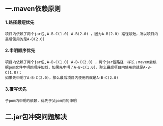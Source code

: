 ## 一.maven依赖原则
#### 1.路径最短优先
```
项目内依赖了两个jar包,A-B-C(1.0) A-B(2.0) ，因为A-B(2.0) 路径最短，所以项目内最后使用的是A-B(2.0)
``` 
#### 2.申明顺序优先
```
项目内依赖了两个jar包,A-B-C(1.0) A-B-C(2.0) ，两个jar包路径一样长；maven会根据pom文件申明的顺序加载，如果先申明了A-B-C(1.0)，那么最后项目内使用的就是A-B-C(1.0)；
如果先申明了A-B-C(2.0)，那么最后项目内使用的就是A-B-C(2.0)
```
#### 3.覆写优先
```
子pom内申明的依赖，优先于父pom内的申明
```
## 二.jar包冲突问题解决